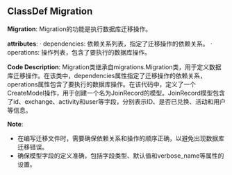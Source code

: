 ## ClassDef Migration
**Migration**: Migration的功能是执行数据库迁移操作。

**attributes**:
· dependencies: 依赖关系列表，指定了迁移操作的依赖关系。
· operations: 操作列表，包含了要执行的数据库操作。

**Code Description**:
Migration类继承自migrations.Migration类，用于定义数据库迁移操作。在该类中，dependencies属性指定了迁移操作的依赖关系，operations属性包含了要执行的数据库操作。在该代码中，定义了一个CreateModel操作，用于创建一个名为JoinRecord的模型。JoinRecord模型包含了id、exchange、activity和user等字段，分别表示ID、是否已兑换、活动和用户等信息。

**Note**:
- 在编写迁移文件时，需要确保依赖关系和操作的顺序正确，以避免出现数据库迁移错误。
- 确保模型字段的定义准确，包括字段类型、默认值和verbose_name等属性的设置。
